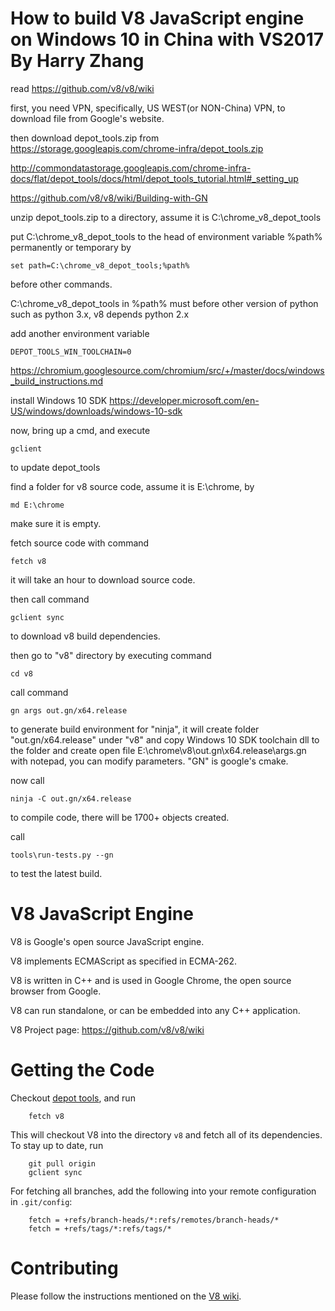 How to build V8 JavaScript engine on Windows 10 in China with VS2017 By Harry Zhang
====================================================================
read https://github.com/v8/v8/wiki

first, you need VPN, specifically, US WEST(or NON-China) VPN, to download file from Google's website.

then download depot_tools.zip from https://storage.googleapis.com/chrome-infra/depot_tools.zip

http://commondatastorage.googleapis.com/chrome-infra-docs/flat/depot_tools/docs/html/depot_tools_tutorial.html#_setting_up 

https://github.com/v8/v8/wiki/Building-with-GN

unzip depot_tools.zip to a directory, assume it is C:\chrome_v8_depot_tools

put C:\chrome_v8_depot_tools to the head of environment variable %path% permanently or temporary by 

    set path=C:\chrome_v8_depot_tools;%path%

before other commands.

C:\chrome_v8_depot_tools in %path% must before other version of python such as python 3.x, v8 depends python 2.x

add another environment variable 

    DEPOT_TOOLS_WIN_TOOLCHAIN=0 

https://chromium.googlesource.com/chromium/src/+/master/docs/windows_build_instructions.md

install Windows 10 SDK https://developer.microsoft.com/en-US/windows/downloads/windows-10-sdk

now, bring up a cmd, and execute 

    gclient 

to update depot_tools

find a folder for v8 source code, assume it is E:\chrome, by 

    md E:\chrome

make sure it is empty.

fetch source code with command 

    fetch v8

it will take an hour to download source code.

then call command 

    gclient sync

to download v8 build dependencies.

then go to "v8" directory by executing command 

    cd v8

call command 

    gn args out.gn/x64.release

to generate build environment for "ninja", it will create folder "out.gn/x64.release" under "v8" and copy Windows 10 SDK toolchain dll to the folder and create open file E:\chrome\v8\out.gn\x64.release\args.gn with notepad, you can modify parameters. "GN" is google's cmake.

now call 

    ninja -C out.gn/x64.release

to compile code, there will be 1700+ objects created.

call 

    tools\run-tests.py --gn

to test the latest build.




V8 JavaScript Engine
=============

V8 is Google's open source JavaScript engine.

V8 implements ECMAScript as specified in ECMA-262.

V8 is written in C++ and is used in Google Chrome, the open source
browser from Google.

V8 can run standalone, or can be embedded into any C++ application.

V8 Project page: https://github.com/v8/v8/wiki


Getting the Code
=============

Checkout [depot tools](http://www.chromium.org/developers/how-tos/install-depot-tools), and run

        fetch v8

This will checkout V8 into the directory `v8` and fetch all of its dependencies.
To stay up to date, run

        git pull origin
        gclient sync

For fetching all branches, add the following into your remote
configuration in `.git/config`:

        fetch = +refs/branch-heads/*:refs/remotes/branch-heads/*
        fetch = +refs/tags/*:refs/tags/*


Contributing
=============

Please follow the instructions mentioned on the
[V8 wiki](https://github.com/v8/v8/wiki/Contributing).
